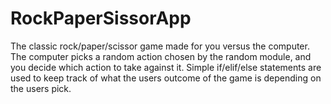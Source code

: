 # RockPaperSissorApp
The classic rock/paper/scissor game made for you versus the computer.
The computer picks a random action chosen by the random module, and you decide which action to take against it.
Simple if/elif/else statements are used to keep track of what the users outcome of the game is depending on the users pick.
